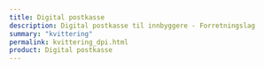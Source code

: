 ```yaml
---
title: Digital postkasse
description: Digital postkasse til innbyggere - Forretningslag
summary: "kvittering"
permalink: kvittering_dpi.html
product: Digital postkasse
---
```


